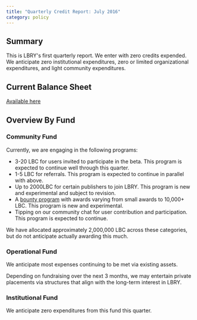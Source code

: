 ```yaml
---
title: "Quarterly Credit Report: July 2016"
category: policy
---
```


## Summary

This is LBRY's first quarterly report. We enter with zero credits expended. We anticipate zero institutional expenditures, zero or limited organizational expenditures, and light community expenditures.

## Current Balance Sheet

[Available here](https://docs.google.com/spreadsheets/d/1r7puheE4Ut4c08R47uCDZbDdMHAoQa0WDqw470gjMIw/edit#gid=0)

## Overview By Fund

### Community Fund

Currently, we are engaging in the following programs:

- 3-20 LBC for users invited to participate in the beta. This program is expected to continue well through this quarter.
- 1-5 LBC for referrals. This program is expected to continue in parallel with above.
- Up to 2000LBC for certain publishers to join LBRY. This program is new and experimental and subject to revision.
- A [bounty program](http://lbry.io/bounty) with awards varying from small awards to 10,000+ LBC. This program is new and experimental.
- Tipping on our community chat for user contribution and participation. This program is expected to continue.

We have allocated approximately 2,000,000 LBC across these categories, but do not anticipate actually awarding this much.

### Operational Fund

We anticipate most expenses continuing to be met via existing assets.

Depending on fundraising over the next 3 months, we may entertain private placements via structures that align with the long-term interest in LBRY.

### Institutional Fund

We anticipate zero expenditures from this fund this quarter.